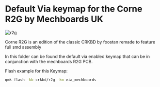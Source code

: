 # Default Via keymap for the Corne R2G by Mechboards UK

![r2g](https://cdn.shopify.com/s/files/1/0582/0242/3501/products/HelidoxCorneR2GPCB_1800x1800.png)

Corne R2G is an edition of the classic CRKBD by foostan remade to feature full smd assembly

In this folder can be found the default via enabled keymap that can be in conjunction with the mechboards R2G PCB.

Flash example for this Keymap:  
```sh
qmk flash -kb crkbd/r2g -km via_mechboards
```
